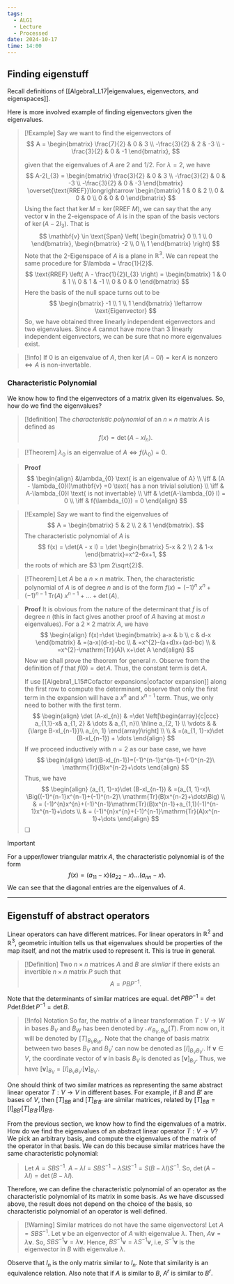 ```yaml
---
tags:
  - ALG1
  - Lecture
  - Processed
date: 2024-10-17
time: 14:00
---
```

## Finding eigenstuff

Recall definitions of [[Algebra1_L17|eigenvalues, eigenvectors, and eigenspaces]].

Here is more involved example of finding eigenvectors given the eigenvalues.

>[!Example]
> Say we want to find the eigenvectors of
> $$
> A = 
> \begin{bmatrix}
> \frac{7}{2} & 0 & 3 \\
> -\frac{3}{2} & 2 & -3 \\
> -\frac{3}{2} & 0 & -1
> \end{bmatrix},
> $$
> 
> given that the eigenvalues of $A$ are $2$ and $1/2$. 
> For $\lambda = 2$, we have
> $$
> A-2I_{3} = 
> \begin{bmatrix}
> \frac{3}{2} & 0 & 3 \\
> -\frac{3}{2} & 0 & -3 \\
> -\frac{3}{2} & 0 & -3
> \end{bmatrix}
> \overset{\text{RREF}}\longrightarrow
> \begin{bmatrix}
> 1 & 0 & 2 \\
> 0 & 0 & 0 \\
>   0 & 0 & 0
> \end{bmatrix}
> $$
> Using the fact that $\ker M = \ker (\text{RREF} \ M)$, we can say that the any vector $\mathbf{v}$ in the 2-eigenspace of $A$ is in the span of the basis vectors of $\ker (A-2I_{3})$. That is
> $$
> \mathbf{v} \in \text{Span} \left(
> \begin{bmatrix}
> 0 \\
> 1 \\
> 0
> \end{bmatrix},
> \begin{bmatrix}
> -2 \\
> 0 \\
> 1
> \end{bmatrix}
> \right)
> $$
> Note that the $2$-Eigenspace of $A$ is a plane in $\mathbb{R}^3$.
> We can repeat the same procedure for $\lambda = \frac{1}{2}$.
> $$
> \text{RREF} \left( A - \frac{1}{2}I_{3} \right) =
> \begin{bmatrix}
> 1 & 0 & 1 \\
> 0 & 1 & -1 \\
> 0 & 0 & 0
> \end{bmatrix}
> $$
> Here the basis of the null space turns out to be 
> $$
> \begin{bmatrix}
> -1 \\
> 1 \\
> 1
> \end{bmatrix}
> \leftarrow
> \text{Eigenvector}
> $$
> So, we have obtained three linearly independent eigenvectors and two eigenvalues. Since $A$ cannot have more than 3 linearly independent eigenvectors, we can be sure that no more eigenvalues exist.

>[!info]
>If $0$ is an eigenvalue of $A$, then $\ker (A-0I) = \ker{A}$ is nonzero $\iff A$ is non-invertable.

### Characteristic Polynomial

We know how to find the eigenvectors of a matrix given its eigenvalues. So, how do we find the eigenvalues?

>[!definition] 
>The *characteristic polynomial* of an $n \times n$ matrix $A$ is defined as
>$$
> f(x) = \det(A-xI_{n}).
>$$

>[!Theorem]
> $\lambda_{0}$ is an eigenvalue of $A \iff f(\lambda_{0}) = 0$.

> **Proof**
> $$
> \begin{align}
> &\lambda_{0} \text{ is an eigenvalue of A} \\
> \iff & (A - \lambda_{0}I)\mathbf{v} =0 \text{ has a non trivial solution} \\
> \iff & A-\lambda_{0}I \text{ is not invertable} \\
> \iff & \det(A-\lambda_{0} I) = 0 \\
> \iff & f(\lambda_{0}) = 0
> \end{align}
> $$

> [!Example]
> Say we want to find the eigenvalues of
> $$
> A = \begin{bmatrix}
> 5 & 2 \\
> 2 & 1
> \end{bmatrix}.
> $$
> The characteristic polynomial of $A$ is
> $$
> f(x) = \det(A - x I) = \det
> \begin{bmatrix}
> 5-x & 2 \\
> 2 & 1-x
> \end{bmatrix}=x^2-6x+1,
> $$
> the roots of which are $3 \pm 2\sqrt{2}$.

>[!Theorem]
>Let $A$ be a $n\times n$ matrix. Then, the characteristic polynomial of $A$ is of degree $n$ and is of the form $f(x) = (-1)^n\ x^n + (-1)^{n-1}\ \mathrm{Tr}(A)\ x^{n-1}+\dots+\det(A)$.

> **Proof**
> It is obvious from the nature of the determinant that $f$ is of degree $n$ (this in fact gives another proof of $A$ having at most $n$ eigenvalues). For a $2\times{2}$ matrix $A$, we have
> $$
> \begin{align}
> f(x)=\det \begin{bmatrix}
> a-x & b \\
> c & d-x 
> \end{bmatrix}
>  & =(a-x)(d-x)-bc \\
>  & =x^{2}-(a+d)x+(ad-bc) \\
>  & =x^{2}-\mathrm{Tr}(A)\ x+\det A
> \end{align}
> $$
> Now we shall prove the theorem for general $n$. Observe from the definition of $f$ that $f(0)=\det A$. Thus, the constant term is $\det A$. 
> 
> If use [[Algebra1_L15#Cofactor expansions|cofactor expansion]] along the first row to compute the determinant, observe that only the first term in the expansion will have a $x^{n}$ and $x^{n-1}$ term. Thus, we only need to bother with the first term.
> $$
> \begin{align}
> \det (A-xI_{n}) & =\det \left[\begin{array}{c|ccc}
> a_{1,1}-x& a_{1, 2}  & \dots & a_{1, n}\\
> \hline
> a_{2, 1} \\
> \vdots &  & {\large B-xI_{n-1}}\\
> a_{n, 1}
> \end{array}\right] \\ \\
>  & =(a_{1, 1}-x)\det (B-xI_{n-1}) + \dots
> \end{align}
> $$
> If we proceed inductively with $n=2$ as our base case, we have
> $$
> \begin{align}
> \det(B-xI_{n-1})=(-1)^{n-1}x^{n-1}+(-1)^{n-2}\ \mathrm{Tr}(B)x^{n-2}+\dots
> \end{align}
> $$
> Thus, we have
> $$
> \begin{align}
> (a_{1, 1}-x)\det (B-xI_{n-1}) &  =(a_{1, 1}-x)\ \Big((-1)^{n-1}x^{n-1}+(-1)^{n-2}\ \mathrm{Tr}(B)x^{n-2}+\dots\Big) \\
>  & = (-1)^{n}x^{n}+(-1)^{n-1}\mathrm{Tr}(B)x^{n-1}+a_{1,1}(-1)^{n-1}x^{n-1}+\dots \\
>  & = (-1)^{n}x^{n}+(-1)^{n-1}\mathrm{Tr}(A)x^{n-1}+\dots
> \end{align}
> $$
> ❏

>[!important]
> For a upper/lower triangular matrix $A$, the characteristic polynomial is of the form
> $$
> f(x) = (a_{11}-x)(a_{22}-x)\dots(a_{nn} - x).
> $$
> We can see that the diagonal entries are the eigenvalues of $A$.

---

## Eigenstuff of abstract operators

Linear operators can have different matrices. For linear operators in $\mathbb{R}^{2}$ and $\mathbb{R}^{3}$, geometric intuition tells us that eigenvalues should be properties of the map itself, and not the matrix used to represent it. This is true in general.

>[!Definition]
>Two $n\times n$ matrices $A$ and $B$ are *similar* if there exists an invertible $n\times n$ matrix $P$ such that
>$$
>A=PBP^{-1}.
>$$

Note that the determinants of similar matrices are equal. $\det PBP^{-1}=\det P\det B\det P^{-1}=\det B$.

>[!Info] Notation
>So far, the matrix of a linear transformation $T:V\to W$ in bases $B_{V}$ and $B_{W}$ has been denoted by $\mathcal{M}_{B_{V}, B_{W}}(T)$. From now on, it will be denoted by $[T]_{B_{V}B_{W}}$. Note that the change of basis matrix between two bases $B_{V}$ and $B_{V}'$ can now be denoted as $[I]_{B_{V}B_{V}'}$. If $\mathbf{v}\in V$, the coordinate vector of $\mathbf{v}$ in basis $B_{V}$ is denoted as $[\mathbf{v}]_{B_{V}}$. Thus, we have $[\mathbf{v}]_{B_{V}}=[I]_{B_{V}B_{V}'}[\mathbf{v}]_{B_{V}'}$. 

One should think of two similar matrices as representing the same abstract linear operator $T:V\to V$ in different bases. For example, if $B$ and $B'$ are bases of $V$, then $[T]_{BB}$ and $[T]_{B'B'}$ are similar matrices, related by $[T]_{BB}=[I]_{BB'}[T]_{B'B'}[I]_{B'B}$. 

From the previous section, we know how to find the eigenvalues of a matrix. How do we find the eigenvalues of an abstract linear operator $T:V\to V$? We pick an arbitrary basis, and compute the eigenvalues of the matrix of the operator in that basis. We can do this because similar matrices have the same characteristic polynomial:

>Let $A=SBS^{-1}$.
>$A-\lambda I=SBS^{-1}-\lambda SIS^{-1}=S(B-{\lambda I})S^{-1}$.
>So, $\det(A-\lambda I)=\det(B-\lambda I)$.

Therefore, we can define the characteristic polynomial of an operator as the characteristic polynomial of its matrix in some basis. As we have discussed above, the result does not depend on the choice of the basis, so characteristic polynomial of an operator is well defined.

>[!Warning] Similar matrices do not have the same eigenvectors!
>Let $A=SBS^{-1}$. Let $\mathbf{v}$ be an eigenvector of $A$ with eigenvalue $\lambda$. Then, $A\mathbf{v}=\lambda \mathbf{v}$. So, $SBS^{-1}\mathbf{v}=\lambda \mathbf{v}$. Hence, $BS^{-1}\mathbf{v}=\lambda S^{-1}\mathbf{v}$, i.e, $S^{-1}\mathbf{v}$ is the eigenvector in $B$ with eigenvalue $\lambda$.





Observe that $I_{n}$ is the only matrix similar to $I_{n}$. 
Note that similarity is an equivalence relation.
Also note that if $A$ is similar to $B$, $A^{r}$ is similar to $B^{r}$.